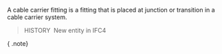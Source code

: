 A cable carrier fitting is a fitting that is placed at junction or transition in a cable carrier system.

> HISTORY&nbsp; New entity in IFC4

{ .note}
>
